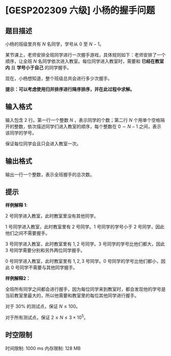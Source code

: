 # [GESP202309 六级] 小杨的握手问题

## 题目描述

小杨的班级里共有 $N$ 名同学，学号从 $0$ 至 $N-1$。

某节课上，老师安排全班同学进行一次握手游戏，具体规则如下：老师安排了一个顺序，让全班 $N$ 名同学依次进入教室。每位同学进入教室时，需要和 **已经在教室内** 且 **学号小于自己** 的同学握手。

现在，小杨想知道，整个班级总共会进行多少次握手。

**提示：可以考虑使用归并排序进行降序排序，并在此过程中求解。**

## 输入格式

输入包含 $2$ 行。第一行一个整数 $N$ ，表示同学的个数；第二行 $N$ 个用单个空格隔开的整数，依次描述同学们进入教室的顺序，每个整数在 $0 \sim N-1$ 之间，表示该同学的学号。

保证每位同学会且只会进入教室一次。


## 输出格式

输出一行一个整数，表示全班握手的总次数。

## 提示

**样例解释 1**:

$2$ 号同学进入教室，此时教室里没有其他同学。

$1$ 号同学进入教室，此时教室里有 $2$ 号同学。$1$ 号同学的学号小于 $2$ 号同学，因此他们之间不需要握手。

$3$ 号同学进入教室，此时教室里有 $1,2$ 号同学。$3$ 号同学的学号比他们都大，因此 $3$ 号同学需要分别和另外两位同学握手。

$0$ 号同学进入教室，此时教室里有 $1,2,3$ 号同学。$0$ 号同学的学号比他们都小，因此 $0$ 号同学不需要与其他同学握手。

**样例解释2：**

全班所有同学之间都会进行握手，因为每位同学来到教室时，都会发现他的学号是当前教室里最大的，所以他需要和教室里的每位其他同学进行握手。

对于 $30\%$ 的测试点，保证 $N\le100$。

对于所有测试点，保证 $2\le N\le3\times10^5$。


## 时空限制

时间限制: 1000 ms
内存限制: 128 MB
